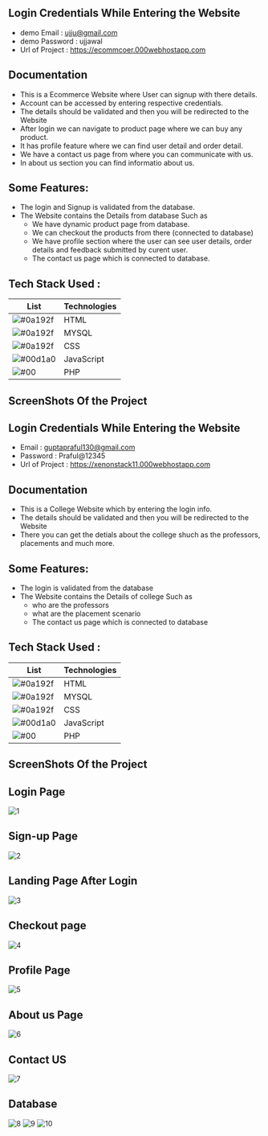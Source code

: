 ## Login Credentials While Entering the Website

- demo Email : ujju@gmail.com
-  demo Password : ujjawal
- Url of Project : https://ecommcoer.000webhostapp.com


## Documentation

- This is a Ecommerce Website where User can signup  with there details.
- Account can be accessed by entering respective credentials.
- The details should be validated and then you will be redirected to the Website 
- After login we can navigate to product page where we can buy any product.
- It has profile feature where we can find user detail and order detail.
- We have a contact us page from where you can communicate with us.
- In about us section you can find informatio about us.

## Some Features:
- The login and Signup is validated from the database.
- The Website contains the Details from database Such as
   - We have dynamic product page from  database.    
   - We can checkout the products from there (connected to database)
   - We have profile section where the user can see user details, order details and feedback submitted by curent user.
   - The contact us page which is connected to database.



## Tech Stack Used :

| List  |  Technologies                                                               |
| ----------------- | ------------------------------------------------------------------ |
|![#0a192f](https://via.placeholder.com/10/0a192f?text=+)| HTML | 
|![#0a192f](https://via.placeholder.com/10/0a192f?text=+)| MYSQL | 
|![#0a192f](https://via.placeholder.com/10/0a192f?text=+)| CSS | 
|![#00d1a0](https://via.placeholder.com/10/00b48a?text=+) |JavaScript |
|![#00](https://via.placeholder.com/10/00b48a?text=+)  |PHP |

## ScreenShots Of the Project
## Login Credentials While Entering the Website

- Email : guptapraful130@gmail.com
- Password : Praful@12345
- Url of Project : https://xenonstack11.000webhostapp.com


## Documentation

- This is a College Website which by entering the login info.
- The details should be validated and then you will be redirected to the Website 
- There you can get the detials about the college shuch as the professors, placements and much more.

## Some Features:
- The login is validated from the database
- The Website contains the Details of college Such as
   - who are the professors
   - what are the placement scenario
   - The contact us page which is connected to database



## Tech Stack Used :

| List  |  Technologies                                                               |
| ----------------- | ------------------------------------------------------------------ |
|![#0a192f](https://via.placeholder.com/10/0a192f?text=+)| HTML | 
|![#0a192f](https://via.placeholder.com/10/0a192f?text=+)| MYSQL | 
|![#0a192f](https://via.placeholder.com/10/0a192f?text=+)| CSS | 
|![#00d1a0](https://via.placeholder.com/10/00b48a?text=+) |JavaScript |
|![#00](https://via.placeholder.com/10/00b48a?text=+)  |PHP |

## ScreenShots Of the Project

## Login Page
![1](https://github.com/ujjawal23/XenonStack/blob/main/screenshots/Screenshot%202023-06-01%20093331.jpg)
## Sign-up Page
![2](https://github.com/ujjawal23/XenonStack/blob/main/screenshots/signup.jpg)
## Landing Page After Login
![3](https://github.com/ujjawal23/XenonStack/blob/main/screenshots/home%20page.jpg)
## Checkout page
![4](https://github.com/ujjawal23/XenonStack/blob/main/screenshots/checkout.jpg)
## Profile Page
![5](https://github.com/ujjawal23/XenonStack/blob/main/screenshots/profile.jpg)
## About us Page
![6](https://github.com/ujjawal23/XenonStack/blob/main/screenshots/about%20us.jpg)
## Contact US
![7](https://github.com/ujjawal23/XenonStack/blob/main/screenshots/contact%20us.jpg)
## Database 
![8](https://github.com/ujjawal23/XenonStack/blob/main/screenshots/user%20database.jpg)
![9](https://github.com/ujjawal23/XenonStack/blob/main/screenshots/products.jpg)
![10](https://github.com/ujjawal23/XenonStack/blob/main/screenshots/feedback.jpg)
